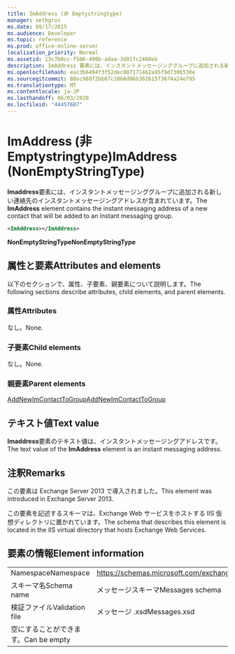 ```yaml
---
title: ImAddress (非 Emptystringtype)
manager: sethgros
ms.date: 09/17/2015
ms.audience: Developer
ms.topic: reference
ms.prod: office-online-server
localization_priority: Normal
ms.assetid: 13c7b0cc-f506-490b-adaa-3d01fc2400eb
description: ImAddress 要素には、インスタントメッセージンググループに追加される新しい連絡先のインスタントメッセージングアドレスが含まれています。
ms.openlocfilehash: eac3b6494f3f52dec007171462a95f9d7306530e
ms.sourcegitcommit: 88ec988f2bb67c1866d06b361615f3674a24e795
ms.translationtype: MT
ms.contentlocale: ja-JP
ms.lasthandoff: 06/03/2020
ms.locfileid: "44457607"
---
```

# <a name="imaddress-nonemptystringtype"></a><span data-ttu-id="641dd-103">ImAddress (非 Emptystringtype)</span><span class="sxs-lookup"><span data-stu-id="641dd-103">ImAddress (NonEmptyStringType)</span></span>

<span data-ttu-id="641dd-104">**Imaddress**要素には、インスタントメッセージンググループに追加される新しい連絡先のインスタントメッセージングアドレスが含まれています。</span><span class="sxs-lookup"><span data-stu-id="641dd-104">The **ImAddress** element contains the instant messaging address of a new contact that will be added to an instant messaging group.</span></span> 
  
```XML
<ImAddress></ImAddress>
```

 <span data-ttu-id="641dd-105">**NonEmptyStringType**</span><span class="sxs-lookup"><span data-stu-id="641dd-105">**NonEmptyStringType**</span></span>
## <a name="attributes-and-elements"></a><span data-ttu-id="641dd-106">属性と要素</span><span class="sxs-lookup"><span data-stu-id="641dd-106">Attributes and elements</span></span>

<span data-ttu-id="641dd-107">以下のセクションで、属性、子要素、親要素について説明します。</span><span class="sxs-lookup"><span data-stu-id="641dd-107">The following sections describe attributes, child elements, and parent elements.</span></span>
  
### <a name="attributes"></a><span data-ttu-id="641dd-108">属性</span><span class="sxs-lookup"><span data-stu-id="641dd-108">Attributes</span></span>

<span data-ttu-id="641dd-109">なし。</span><span class="sxs-lookup"><span data-stu-id="641dd-109">None.</span></span>
  
### <a name="child-elements"></a><span data-ttu-id="641dd-110">子要素</span><span class="sxs-lookup"><span data-stu-id="641dd-110">Child elements</span></span>

<span data-ttu-id="641dd-111">なし。</span><span class="sxs-lookup"><span data-stu-id="641dd-111">None.</span></span>
  
### <a name="parent-elements"></a><span data-ttu-id="641dd-112">親要素</span><span class="sxs-lookup"><span data-stu-id="641dd-112">Parent elements</span></span>

[<span data-ttu-id="641dd-113">AddNewImContactToGroup</span><span class="sxs-lookup"><span data-stu-id="641dd-113">AddNewImContactToGroup</span></span>](addnewimcontacttogroup.md)
  
## <a name="text-value"></a><span data-ttu-id="641dd-114">テキスト値</span><span class="sxs-lookup"><span data-stu-id="641dd-114">Text value</span></span>

<span data-ttu-id="641dd-115">**Imaddress**要素のテキスト値は、インスタントメッセージングアドレスです。</span><span class="sxs-lookup"><span data-stu-id="641dd-115">The text value of the **ImAddress** element is an instant messaging address.</span></span> 
  
## <a name="remarks"></a><span data-ttu-id="641dd-116">注釈</span><span class="sxs-lookup"><span data-stu-id="641dd-116">Remarks</span></span>

<span data-ttu-id="641dd-117">この要素は Exchange Server 2013 で導入されました。</span><span class="sxs-lookup"><span data-stu-id="641dd-117">This element was introduced in Exchange Server 2013.</span></span>
  
<span data-ttu-id="641dd-118">この要素を記述するスキーマは、Exchange Web サービスをホストする IIS 仮想ディレクトリに置かれています。</span><span class="sxs-lookup"><span data-stu-id="641dd-118">The schema that describes this element is located in the IIS virtual directory that hosts Exchange Web Services.</span></span>
  
## <a name="element-information"></a><span data-ttu-id="641dd-119">要素の情報</span><span class="sxs-lookup"><span data-stu-id="641dd-119">Element information</span></span>

|||
|:-----|:-----|
|<span data-ttu-id="641dd-120">Namespace</span><span class="sxs-lookup"><span data-stu-id="641dd-120">Namespace</span></span>  <br/> |https://schemas.microsoft.com/exchange/services/2006/messages  <br/> |
|<span data-ttu-id="641dd-121">スキーマ名</span><span class="sxs-lookup"><span data-stu-id="641dd-121">Schema name</span></span>  <br/> |<span data-ttu-id="641dd-122">メッセージスキーマ</span><span class="sxs-lookup"><span data-stu-id="641dd-122">Messages schema</span></span>  <br/> |
|<span data-ttu-id="641dd-123">検証ファイル</span><span class="sxs-lookup"><span data-stu-id="641dd-123">Validation file</span></span>  <br/> |<span data-ttu-id="641dd-124">メッセージ .xsd</span><span class="sxs-lookup"><span data-stu-id="641dd-124">Messages.xsd</span></span>  <br/> |
|<span data-ttu-id="641dd-125">空にすることができます。</span><span class="sxs-lookup"><span data-stu-id="641dd-125">Can be empty</span></span>  <br/> ||
   

